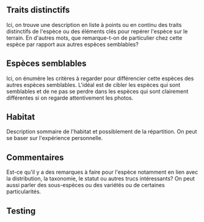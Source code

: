 <!--

1-3-5-13-https://www.inaturalist.org/observations/195220528
1-4-https://www.inaturalist.org/observations/195220524
5-https://www.inaturalist.org/observations/195226187
4-https://www.inaturalist.org/observations/195708914

-->

## Traits distinctifs

Ici, on trouve une description en liste à points ou en continu des traits distinctifs de l'espèce ou des éléments clés pour repérer l'espèce sur le terrain. En d'autres mots, que remarque-t-on de particulier chez cette espèce par rapport aux autres espèces semblables?

## Espèces semblables

Ici, on énumère les critères à regarder pour différencier cette espèces des autres espèces semblables. L'idéal est de cibler les espèces qui sont semblables et de ne pas se perdre dans les espèces qui sont clairement différentes si on regarde attentivement les photos.

## Habitat

Description sommaire de l'habitat et possiblement de la répartition. On peut se baser sur l'expérience personnelle.

## Commentaires

Est-ce qu'il y a des remarques à faire pour l'espèce notamment en lien avec la distribution, la taxonomie, le statut ou autres trucs intéressants? On peut aussi parler des sous-espèces ou des variétés ou de certaines particularités.

## Testing
